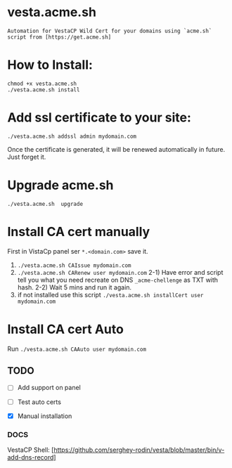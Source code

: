 # vesta.acme.sh
    
    Automation for VestaCP Wild Cert for your domains using `acme.sh` script from [https://get.acme.sh]


# How to Install:
```
chmod +x vesta.acme.sh
./vesta.acme.sh install
```


# Add ssl certificate to your site:

```
./vesta.acme.sh addssl admin mydomain.com

```

Once the certificate is generated, it will be renewed automatically in future. Just forget it.

# Upgrade acme.sh

```
./vesta.acme.sh  upgrade
```

# Install CA cert manually
First in VistaCp panel ser `*.<domain.com>` save it.


1) `./vesta.acme.sh CAIssue mydomain.com`
2) `./vesta.acme.sh CARenew user mydomain.com`
2-1) Have error and script tell you what you need recreate on DNS `_acme-chellenge` as TXT with hash.
2-2) Wait 5 mins and run it again.
3) if not installed use this script `./vesta.acme.sh installCert user mydomain.com`

# Install CA cert Auto

Run `./vesta.acme.sh CAAuto user mydomain.com`

## TODO

- [ ] Add support on panel
- [ ] Test auto certs
- [x] Manual installation


### DOCS

VestaCP Shell: [https://github.com/serghey-rodin/vesta/blob/master/bin/v-add-dns-record]